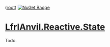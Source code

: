 ﻿([root](https://github.com/CalionVarduk/LfrlAnvil/blob/main/readme.md))
[![NuGet Badge](https://buildstats.info/nuget/LfrlAnvil.Reactive.State)](https://www.nuget.org/packages/LfrlAnvil.Reactive.State/)

# [LfrlAnvil.Reactive.State](https://github.com/CalionVarduk/LfrlAnvil/tree/main/src/LfrlAnvil.Reactive/LfrlAnvil.Reactive.State)

Todo.

